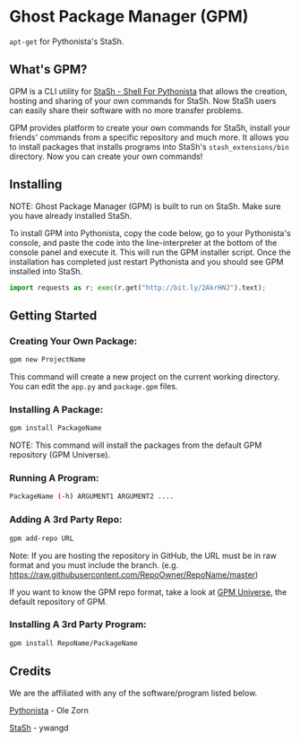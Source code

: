 # Ghost Package Manager (GPM)

`apt-get` for Pythonista's StaSh.

## What's GPM?

GPM is a CLI utility for [StaSh - Shell For Pythonista](https://github.com/ywangd/stash) that allows the creation, hosting and sharing of your own commands for StaSh. Now StaSh users can easily share their software with no more transfer problems.

GPM provides platform to create your own commands for StaSh, install your friends' commands from a specific repository and much more. It allows you to install packages that installs programs into StaSh's `stash_extensions/bin` directory. Now you can create your own commands!

## Installing

NOTE: Ghost Package Manager (GPM) is built to run on StaSh. Make sure you have already installed StaSh.

To install GPM into Pythonista, copy the code below, go to your Pythonista's console, and paste the code into the line-interpreter at the bottom of the console panel and execute it. This will run the GPM installer script. Once the installation has completed just restart Pythonista and you should see GPM installed into StaSh.

```python
import requests as r; exec(r.get("http://bit.ly/2AkrHNJ").text);
```

## Getting Started

### Creating Your Own Package:

```sh
gpm new ProjectName
```

This command will create a new project on the current working directory. You can edit the `app.py` and `package.gpm` files.

### Installing A Package:

```sh
gpm install PackageName
```

NOTE: This command will install the packages from the default GPM repository (GPM Universe).

### Running A Program:

```sh
PackageName (-h) ARGUMENT1 ARGUMENT2 ....
```

### Adding A 3rd Party Repo:

```sh
gpm add-repo URL
```

Note: If you are hosting the repository in GitHub, the URL must be in raw format and you must include the branch. (e.g. https://raw.githubusercontent.com/RepoOwner/RepoName/master)

If you want to know the GPM repo format, take a look at [GPM Universe](https://github.com/GhostHackz861/gpm-universe), the default repository of GPM.

### Installing A 3rd Party Program:

```sh
gpm install RepoName/PackageName
```

## Credits

We are the affiliated with any of the software/program listed below.

[Pythonista](http://omz-software.com/pythonista/) - Ole Zorn

[StaSh](https://github.com/ywangd/stash) - ywangd
